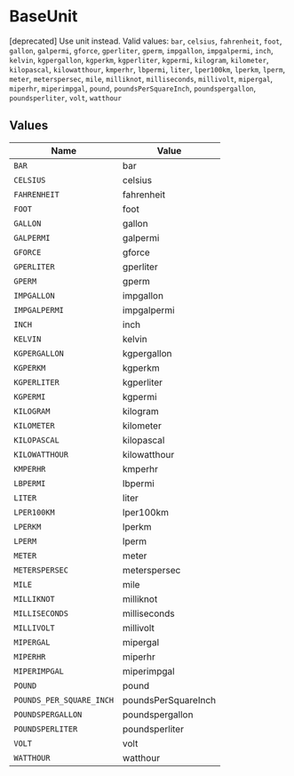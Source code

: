 # BaseUnit

[deprecated] Use unit instead.  Valid values: `bar`, `celsius`, `fahrenheit`, `foot`, `gallon`, `galpermi`, `gforce`, `gperliter`, `gperm`, `impgallon`, `impgalpermi`, `inch`, `kelvin`, `kgpergallon`, `kgperkm`, `kgperliter`, `kgpermi`, `kilogram`, `kilometer`, `kilopascal`, `kilowatthour`, `kmperhr`, `lbpermi`, `liter`, `lper100km`, `lperkm`, `lperm`, `meter`, `meterspersec`, `mile`, `milliknot`, `milliseconds`, `millivolt`, `mipergal`, `miperhr`, `miperimpgal`, `pound`, `poundsPerSquareInch`, `poundspergallon`, `poundsperliter`, `volt`, `watthour`


## Values

| Name                     | Value                    |
| ------------------------ | ------------------------ |
| `BAR`                    | bar                      |
| `CELSIUS`                | celsius                  |
| `FAHRENHEIT`             | fahrenheit               |
| `FOOT`                   | foot                     |
| `GALLON`                 | gallon                   |
| `GALPERMI`               | galpermi                 |
| `GFORCE`                 | gforce                   |
| `GPERLITER`              | gperliter                |
| `GPERM`                  | gperm                    |
| `IMPGALLON`              | impgallon                |
| `IMPGALPERMI`            | impgalpermi              |
| `INCH`                   | inch                     |
| `KELVIN`                 | kelvin                   |
| `KGPERGALLON`            | kgpergallon              |
| `KGPERKM`                | kgperkm                  |
| `KGPERLITER`             | kgperliter               |
| `KGPERMI`                | kgpermi                  |
| `KILOGRAM`               | kilogram                 |
| `KILOMETER`              | kilometer                |
| `KILOPASCAL`             | kilopascal               |
| `KILOWATTHOUR`           | kilowatthour             |
| `KMPERHR`                | kmperhr                  |
| `LBPERMI`                | lbpermi                  |
| `LITER`                  | liter                    |
| `LPER100KM`              | lper100km                |
| `LPERKM`                 | lperkm                   |
| `LPERM`                  | lperm                    |
| `METER`                  | meter                    |
| `METERSPERSEC`           | meterspersec             |
| `MILE`                   | mile                     |
| `MILLIKNOT`              | milliknot                |
| `MILLISECONDS`           | milliseconds             |
| `MILLIVOLT`              | millivolt                |
| `MIPERGAL`               | mipergal                 |
| `MIPERHR`                | miperhr                  |
| `MIPERIMPGAL`            | miperimpgal              |
| `POUND`                  | pound                    |
| `POUNDS_PER_SQUARE_INCH` | poundsPerSquareInch      |
| `POUNDSPERGALLON`        | poundspergallon          |
| `POUNDSPERLITER`         | poundsperliter           |
| `VOLT`                   | volt                     |
| `WATTHOUR`               | watthour                 |